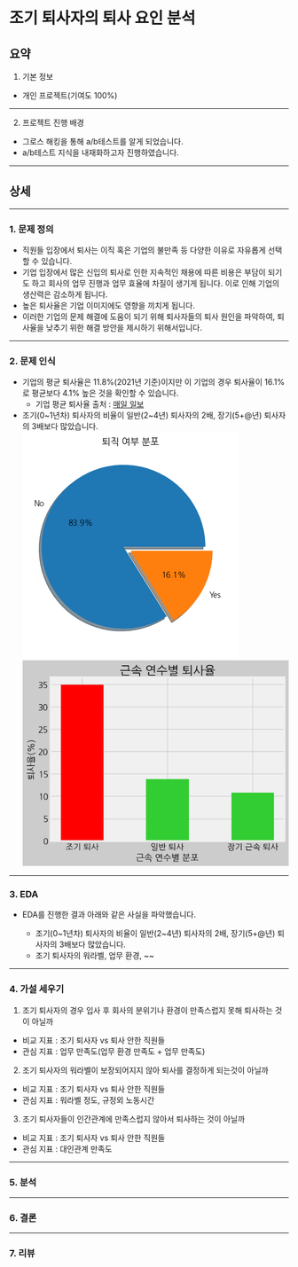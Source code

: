 조기 퇴사자의 퇴사 요인 분석
==============

요약
--------------------------------------
1. 기본 정보
- 개인 프로젝트(기여도 100%)
***
2. 프로젝트 진행 배경
- 그로스 해킹을 통해 a/b테스트를 알게 되었습니다.
- a/b테스트 지식을 내재화하고자 진행하였습니다.
***


상세
--------
***
### 1. 문제 정의
   
- 직원들 입장에서 퇴사는 이직 혹은 기업의 불만족 등 다양한 이유로 자유롭게 선택할 수 있습니다.​​
- 기업 입장에서 많은 신입의 퇴사로 인한 지속적인 채용에 따른 비용은 부담이 되기도 하고 회사의 업무 진행과 업무 효율에 차질이 생기게 됩니다. 이로 인해 기업의 생산력은 감소하게 됩니다.
- 높은 퇴사율은 기업 이미지에도 영향을 끼치게 됩니다.
- 이러한 기업의 문제 해결에 도움이 되기 위해 퇴사자들의 퇴사 원인을 파악하여, 퇴사율을 낮추기 위한 해결 방안을 제시하기 위해서입니다.​

***
### 2. 문제 인식
- 기업의 평균 퇴사율은 11.8%(2021년 기준)이지만 이 기업의 경우 퇴사율이 16.1%로 평균보다 4.1% 높은 것을 확인할 수 있습니다. 
    - 기업 평균 퇴사율 출처 : [매일 일보](https://www.m-i.kr/news/articleView.html?idxno=886595)
- 조기(0\~1년차) 퇴사자의 비율이 일반(2\~4년) 퇴사자의 2배, 장기(5+@년) 퇴사자의 3배보다 많았습니다.
![alt text](image\pie.png)
![alt text](image\early_bar.png)
-------

### 3. EDA

- EDA를 진행한 결과 아래와 같은 사실을 파악했습니다.

    - 조기(0\~1년차) 퇴사자의 비율이 일반(2\~4년) 퇴사자의 2배, 장기(5+@년) 퇴사자의 3배보다 많았습니다.
    - 조기 퇴사자의 워라벨, 업무 환경, ~~
------ 

### 4. 가설 세우기
1. 조기 퇴사자의 경우 입사 후 회사의 분위기나 환경이 만족스럽지 못해 퇴사하는 것이 아닐까
  - 비교 지표 : 조기 퇴사자 vs 퇴사 안한 직원들
  - 관심 지표 : 업무 만족도(업무 환경 만족도  + 업무 만족도)
2. 조기 퇴사자의 워라벨이 보장되어지지 않아 퇴사를 결정하게 되는것이 아닐까
  - 비교 지표 : 조기 퇴사자 vs 퇴사 안한 직원들
  - 관심 지표 : 워라벨 정도, 규정외 노동시간
3. 조기 퇴사자들이 인간관계에 만족스럽지 않아서 퇴사하는 것이 아닐까
  - 비교 지표 : 조기 퇴사자 vs 퇴사 안한 직원들
  - 관심 지표 : 대인관계 만족도
---------

### 5. 분석

----------

### 6. 결론

-----

### 7. 리뷰